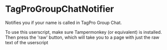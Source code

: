 TagProGroupChatNotifier
=======================

Notifies you if your name is called in TagPro Group Chat.

To use this userscript, make sure Tampermonkey (or equivalent) is installed.
Then press the 'raw' button, which will take you to a page with just the raw text of the userscript
